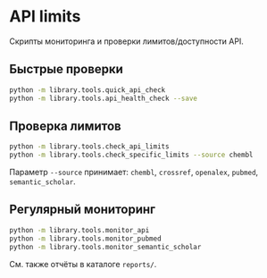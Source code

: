 # API limits

Скрипты мониторинга и проверки лимитов/доступности API.

## Быстрые проверки

```bash
python -m library.tools.quick_api_check
python -m library.tools.api_health_check --save
```

## Проверка лимитов

```bash
python -m library.tools.check_api_limits
python -m library.tools.check_specific_limits --source chembl
```

Параметр `--source` принимает: `chembl`, `crossref`, `openalex`, `pubmed`, `semantic_scholar`.

## Регулярный мониторинг

```bash
python -m library.tools.monitor_api
python -m library.tools.monitor_pubmed
python -m library.tools.monitor_semantic_scholar
```

См. также отчёты в каталоге `reports/`.
